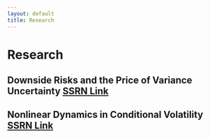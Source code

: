```yaml
---
layout: default
title: Research
---
```


# Research

## Downside Risks and the Price of Variance Uncertainty [SSRN Link](https://papers.ssrn.com/sol3/papers.cfm?abstract_id=3116676 "SSRN Link")

## Nonlinear Dynamics in Conditional Volatility [SSRN Link](https://papers.ssrn.com/sol3/papers.cfm?abstract_id=3575458 "SSRN Link")
